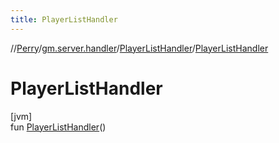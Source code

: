 ```yaml
---
title: PlayerListHandler
---
```

//[Perry](../../../index.html)/[gm.server.handler](../index.html)/[PlayerListHandler](index.html)/[PlayerListHandler](-player-list-handler.html)



# PlayerListHandler



[jvm]\
fun [PlayerListHandler](-player-list-handler.html)()




